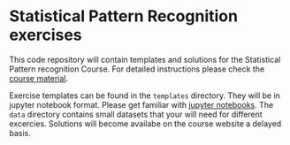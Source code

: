 # Statistical Pattern Recognition exercises 

This code repository will contain templates and solutions for the Statistical Pattern recognition Course.
For detailed instructions please check the [course material](https://lmb.informatik.uni-freiburg.de/lectures/spr/). 

Exercise templates can be found in the `templates` directory. They will be in jupyter notebook format. 
Please get familiar with [jupyter notebooks](https://jupyter-notebook.readthedocs.io/en/stable/). 
The `data` directory contains small datasets that your will need for different excercies.
Solutions will become availabe on the course website a delayed basis. 

